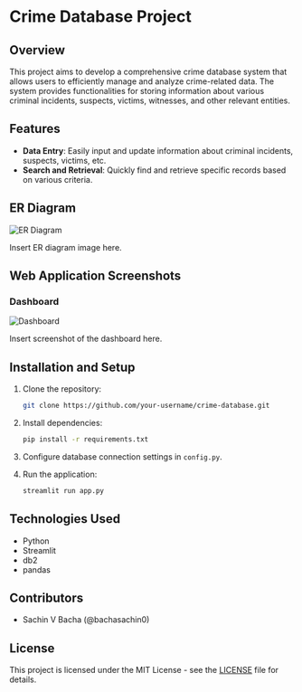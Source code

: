 # Crime Database Project

## Overview

This project aims to develop a comprehensive crime database system that allows users to efficiently manage and analyze crime-related data. The system provides functionalities for storing information about various criminal incidents, suspects, victims, witnesses, and other relevant entities. 
## Features

- **Data Entry**: Easily input and update information about criminal incidents, suspects, victims, etc.
- **Search and Retrieval**: Quickly find and retrieve specific records based on various criteria.

## ER Diagram

![ER Diagram](er_diagram.png)

Insert ER diagram image here.

## Web Application Screenshots

### Dashboard

![Dashboard](dashboard.png)

Insert screenshot of the dashboard here.


## Installation and Setup

1. Clone the repository:

    ```bash
    git clone https://github.com/your-username/crime-database.git
    ```

2. Install dependencies:

    ```bash
    pip install -r requirements.txt
    ```

3. Configure database connection settings in `config.py`.

4. Run the application:

    ```bash
    streamlit run app.py
    ```

## Technologies Used

- Python
- Streamlit
- db2
- pandas

## Contributors

- Sachin V Bacha (@bachasachin0)
  

## License

This project is licensed under the MIT License - see the [LICENSE](LICENSE) file for details.
